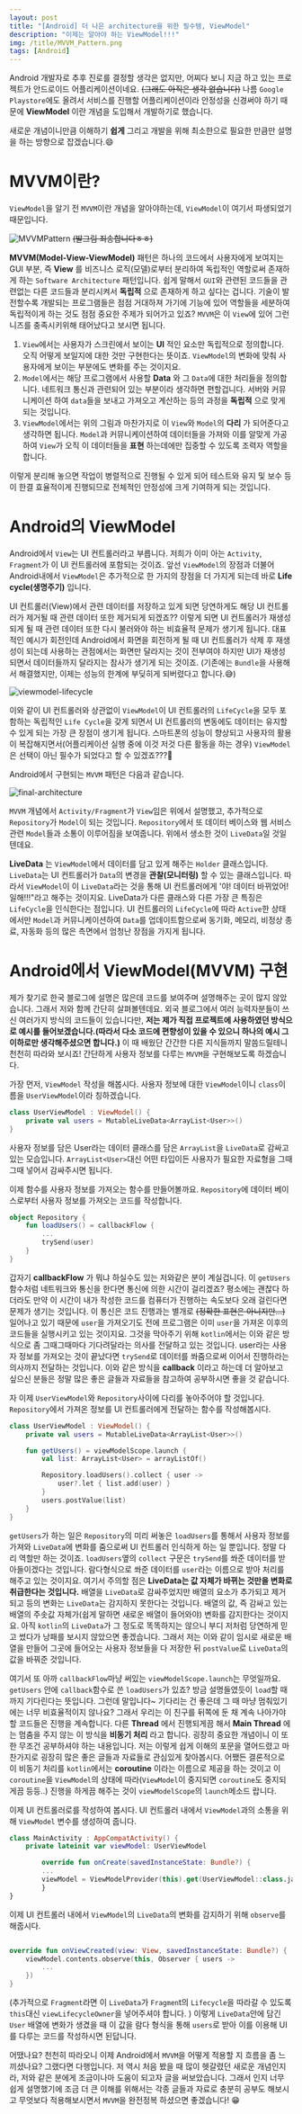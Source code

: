 ```yaml
---
layout: post
title: "[Android] 더 나은 architecture을 위한 필수템, ViewModel"
description: "이제는 알아야 하는 ViewModel!!!"
img: /title/MVVM_Pattern.png
tags: [Android]
---
```


Android 개발자로 추후 진로를 결정할 생각은 없지만, 어찌다 보니 지금 하고 있는 프로젝트가 안드로이드 어플리케이션이네요. ~~(그래도 아직은 생각 없습니다)~~
나름 `Google Playstore`에도 올려서 서비스를 진행할 어플리케이션이라 안정성을 신경써야 하기 때문에 **ViewModel** 이란 개념을 도입해서 개발하기로 했습니다.

새로운 개념이니만큼 이해하기 **쉽게** 그리고 개발을 위해 최소한으로 필요한 만큼만 설명을 하는 방향으로 잡겠습니다.:smile:

# MVVM이란?

`ViewModel`을 알기 전 `MVVM`이란 개념을 알아야하는데, `ViewModel`이 여기서 파생되었기 때문입니다.

![MVVMPattern](/assets/img/etc/view_model/MVVM_handmade.png)
~~(발그림 죄송합니다ㅎㅎ)~~

**MVVM(Model-View-ViewModel)** 패턴은 하나의 코드에서 사용자에게 보여지는 GUI 부분, 즉 **View** 를 비즈니스 로직(모델)로부터 분리하여 독립적인 역할로써 존재하게 하는 `Software Architecture` 패턴입니다. 쉽게 말해서 `GUI`와 관련된 코드들을 관련없는 다른 코드들과 분리시켜서 **독립적** 으로 존재하게 하고 싶다는 겁니다.
기술이 발전할수록 개발되는 프로그램들은 점점 거대하져 가기에 기능에 있어 역할들을 세분하여 독립적이게 하는 것도 점점 중요한 주제가 되어가고 있죠? `MVVM`은 이 `View`에 있어 그런 니즈를 충족시키위해 태어났다고 보시면 됩니다.

1. `View`에서는 사용자가 스크린에서 보이는 **UI** 적인 요소만 독립적으로 정의합니다. 오직 어떻게 보일지에 대한 것만 구현한다는 뜻이죠. `ViewModel`의 변화에 맞춰 사용자에게 보이는 부분에도 변화를 주는 것이지요.
2. `Model`에서는 해당 프로그램에서 사용할 **Data** 와 그 `Data`에 대한 처리들을 정의합니다. 네트워크 통신과 관련되어 있는 부분이라 생각하면 편할겁니다. 서버와 커뮤니케이션 하여 `data`들을 보내고 가져오고 계산하는 등의 과정을 **독립적** 으로 맞게 되는 것입니다.
3. `ViewModel`에서는 위의 그림과 마찬가지로 이 `View`와 `Model`의 **다리** 가 되어준다고 생각하면 됩니다. `Model`과 커뮤니케이션하여 데이터들을 가져와 이를 알맞게 가공하여 `View`가 오직 이 데이터들을 **표현** 하는데에만 집중할 수 있도록 조력자 역할을 합니다.

이렇게 분리해 놓으면 작업이 병렬적으로 진행될 수 있게 되어 테스트와 유지 및 보수 등이 한결 효율적이게 진행되므로 전체적인 안정성에 크게 기여하게 되는 것입니다.

# Android의 ViewModel

Android에서 `View`는 UI 컨트롤러라고 부릅니다. 저희가 이미 아는 `Activity`, `Fragment`가 이 UI 컨트롤러에 포함되는 것이죠. 앞선 `ViewModel`의 장점과 더불어 Android내에서 `ViewModel`은 추가적으로 한 가지의 장점을 더 가지게 되는데 바로 **Life cycle(생명주기)** 입니다.

UI 컨트롤러(View)에서 관련 데이터를 저장하고 있게 되면 당연하게도 해당 UI 컨트롤러가 제거될 때 관련 데이터 또한 제거되게 되겠죠?? 이렇게 되면 UI 컨트롤러가 재생성 되게 될 때 관련 데이터 또한 다시 불러와야 하는 비효율적 문제가 생기게 됩니다. 대표적인 예시가 회전인데 Android에서 화면을 회전하게 될 때 UI 컨트롤러가 삭제 후 재생성이 되는데 사용하는 관점에서는 화면만 달라지는 것이 전부여야 하지만 UI가 재생성 되면서 데이터들까지 달라지는 참사가 생기게 되는 것이죠. (기존에는 `Bundle`을 사용해서 해결했지만, 이제는 성능의 한계에 부딪히게 되버렸다고 합니다.:sweat_smile:)

![viewmodel-lifecycle](/assets/img/etc/view_model/viewmodel-lifecycle.png)

이와 같이 UI 컨트롤러와 상관없이 `ViewModel`이 UI 컨트롤러의 `LifeCycle`을 모두 포함하는 독립적인 `Life Cycle`을 갖게 되면서 UI 컨트롤러의 변동에도 데이터는 유지할 수 있게 되는 가장 큰 장점이 생기게 됩니다. 스마트폰의 성능이 향상되고 사용자의 활용이 복잡해지면서(어플리케이션 실행 중에 이것 저것 다른 활동을 하는 경우) `ViewModel`은 선택이 아닌 필수가 되었다고 할 수 있겠죠???:woozy_face:

Android에서 구현되는 `MVVM` 패턴은 다음과 같습니다.

![final-architecture](/assets/img/etc/view_model/final-architecture.png)

`MVVM` 개념에서 `Activity/Fragment`가 `View`임은 위에서 설명했고, 추가적으로 `Repository`가 `Model`이 되는 것입니다. `Repository`에서 또 데이터 베이스와 웹 서비스 관련 `Model`들과 소통이 이루어짐을 보여줍니다. 위에서 생소한 것이 `LiveData`일 것일 텐데요.

**LiveData** 는 `ViewModel`에서 데이터를 담고 있게 해주는 `Holder` 클래스입니다. `LiveData`는 UI 컨트롤러가 `Data`의 변경을 **관찰(모니터링)** 할 수 있는 클래스입니다. 따라서 `ViewModel`이 이 `LiveData`라는 것을 통해 UI 컨트롤러에게 '야! 데이터 바뀌었어! 일해!!!"라고 해주는 것이지요. LiveData가 다른 클래스와 다른 가장 큰 특징은 `LifeCycle`을 인식한다는 점입니다. UI 컨트롤러의 `LifeCycle`에 따라 `Active`한 상태에서만 `Model`과 커뮤니케이션하여 `Data`를 업데이트함으로써 동기화, 메모리, 비정상 종료, 자동화 등의 많은 측면에서 엄청난 장점을 가지게 됩니다.

# Android에서 ViewModel(MVVM) 구현

제가 찾기로 한국 블로그에 설명은 많은데 코드를 보여주며 설명해주는 곳이 많지 않았습니다. 그래서 저와 함께 간단히 살펴볼텐데요. 외국 블로그에서 여러 능력자분들이 쓰신 여러가지 방식의 코드들이 있습니다만, **저는 제가 직접 프로젝트에 사용하였던 방식으로 예시를 들어보겠습니다.(따라서 다소 코드에 편향성이 있을 수 있으니 하나의 예시 그 이하로만 생각해주셨으면 합니다.)** 이 때 배웠단 간간한 다른 지식들까지 말씀드릴테니 천천히 따라와 보시죠! 간단하게 사용자 정보를 다루는 `MVVM`을 구현해보도록 하겠습니다.

가장 먼저, `ViewModel` 작성을 해봅시다. 사용자 정보에 대한 `ViewModel`이니 `class`이름을 `UserViewModel`이라 칭하겠습니다.

```kotlin
class UserViewModel : ViewModel() {
    private val users = MutableLiveData<ArrayList<User>>()
}
```

사용자 정보를 담은 User라는 데이터 클래스를 담은 `ArrayList`을 `LiveData`로 감싸고 있는 모습입니다. `ArrayList<User>`대신 어떤 타입이든 사용자가 필요한 자료형을 그때그때 넣어서 감싸주시면 됩니다.

이제 함수를 사용자 정보를 가져오는 함수를 만들어볼까요. `Repository`에 데이터 베이스로부터 사용자 정보를 가져오는 코드를 작성합니다.

```kotlin
object Repository {
    fun loadUsers() = callbackFlow {
        ...
        trySend(user)
    }
}
```

갑자기 **callbackFlow** 가 뭐냐 하실수도 있는 저와같은 분이 계실겁니다. 이 `getUsers`함수처럼 네트워크와 통신을 한다면 통신에 의한 시간이 걸리겠죠? 평소에는 괜찮다 하더라도 만약 이 시간이 내가 작성한 코드를 컴퓨터가 진행하는 속도보다 오래 걸린다면 문제가 생기는 것입니다. 이 통신은 코드 진행과는 별개로 ~~(정확한 표현은 아니지만...)~~ 일어나고 있기 때문에 `user`을 가져오기도 전에 프로그램은 이미 `user`을 가져온 이후의 코드들을 실행시키고 있는 것이지요. 그것을 막아주기 위해 `kotlin`에서는 이와 같은 방식으로 좀 그때그때마다 기다려달라는 의사를 전달하고 있는 것입니다. user라는 사용자 정보를 가져오는 것이 끝났다면 `trySend`로 데이터를 쏴줌으로써 이어서 진행하라는 의사까지 전달하는 것입니다. 이와 같은 방식을 **callback** 이라고 하는데 더 알아보고 싶으신 분들은 정말 많은 좋은 글들과 자료들을 참고하여 공부하시면 좋을 것 같습니다.

자 이제 `UserViewModel`와 `Repository`사이에 다리를 놓아주어야 할 것입니다. `Repository`에서 가져온 정보를 UI 컨트롤러에게 전달하는 함수를 작성해봅시다.

```kotlin
class UserViewModel : ViewModel() {
    private val users = MutableLiveData<ArrayList<User>>()

    fun getUsers() = viewModelScope.launch {
        val list: ArrayList<User> = arrayListOf()

        Repository.loadUsers().collect { user ->
            user?.let { list.add(user) }
        }
        users.postValue(list)
    }
}
```

`getUsers`가 하는 일은 `Repository`의 미리 써놓은 `loadUsers`를 통해서 사용자 정보를 가져와 `LiveData`에 변화를 줌으로써 UI 컨트롤러 인식하게 하는 일 뿐입니다. 정말 다리 역할만 하는 것이죠. `loadUsers`옆의 `collect` 구문은 `trySend`를 쏴준 데이터를 받아들이겠다는 것입니다. 람다형식으로 쏴준 데이터를 `user`라는 이름으로 받아 처리를 해주고 있는 것이지요. 여기서 주의할 점은 **LiveData는 값 자체가 바뀌는 것만을 변화로 취급한다는 것입니다.** 배열을 `LiveData`로 감싸주었지만 배열의 요소가 추가되고 제거되고 등의 변화는 `LiveData`는 감지하지 못한다는 것입니다. 배열의 값, 즉 감싸고 있는 배열의 주솟값 자체가(쉽게 말하면 새로운 배열이 들어와야) 변화를 감지한다는 것이지요. 아직 `kotlin`의 `LiveData`가 그 정도로 똑똑하지는 않으니 부디 저처럼 당연하게 믿고 썼다가 낭패를 보시지 않았으면 좋겠습니다. 그래서 저는 이와 같이 임시로 새로운 배열을 만들어 그곳에 들어오는 사용자 정보들을 다 저장한 뒤 `postValue`로 `LiveData`의 값을 바꿔준 것입니다.

여기서 또 아까 `callbackFlow`마냥 써있는 `viewModelScope.launch`는 무엇일까요. `getUsers` 안에 `callback`함수로 쓴 `loadUsers`가 있죠? 방금 설명들였듯이 `load`할 때까지 기다린다는 뜻입니다. 그런데 말입니다~ 기다리는 건 좋은데 그 때 마냥 멈춰있기에는 너무 비효율적이지 않나요? 그래서 우리는 이 친구를 뒤쪽에 둔 채 계속 나아가야할 코드들은 진행을 계속합니다. 다른 **Thread** 에서 진행되게끔 해서 **Main Thread** 에는 멈춤을 주지 않는 이 방식을 **비동기 처리** 라고 합니다. 굉장히 중요한 개념이니 이 또한 무조건 공부하셔야 하는 내용입니다. 저는 이렇게 쉽게 이해의 포문을 열어드렸고 마찬가지로 굉장히 많은 좋은 글들과 자료들로 관심있게 찾아봅시다. 어쨌든 결론적으로 이 비동기 처리를 `kotlin`에서는 **coroutine** 이라는 이름으로 제공을 하는 것이고 이 `coroutine`을 `ViewModel`의 상태에 따라(`ViewModel`이 중지되면 `coroutine`도 중지되게끔 등등..) 진행을 하게끔 해주는 것이 `viewModelScope`의 `launch`메소드 랍니다.

이제 UI 컨트롤러로를 작성하여 봅시다. UI 컨트롤러 내에서 `ViewModel`과의 소통을 위해 `ViewModel` 변수를 생성하여 줍니다.

```kotlin
class MainActivity : AppCompatActivity() {
    private lateinit var viewModel: UserViewModel

        override fun onCreate(savedInstanceState: Bundle?) {
        ...
        viewModel = ViewModelProvider(this).get(UserViewModel::class.java)
        }
}
```

이제 UI 컨트롤러 내에서 `ViewModel`의 `LiveData`의 변화를 감지하기 위해 `observe`를 해줍시다.

```kotlin

override fun onViewCreated(view: View, savedInstanceState: Bundle?) {
    viewModel.contents.observe(this, Observer { users ->
        ...
    })
}
```

(추가적으로 `Fragment`라면 이 `LiveData`가 `Fragmen`t의 `Lifecycle`을 따라갈 수 있도록 `this`대신 `viewLifecycleOwner`을 넣어주셔야 합니다. ) 이렇게 `LiveData`안에 담긴 `User` 배열에 변화가 생겼을 때 이 값을 람다 형식을 통해 `users`로 받아 이를 이용해 UI를 다루는 코드를 작성하시면 된답니다.

어땠나요? 천천히 따라오니 이제 Android에서 `MVVM`을 어떻게 적용할 지 흐름을 좀 느끼셨나요? 그랬다면 다행입니다. 저 역시 처음 봤을 때 많이 헷갈렸던 새로운 개념인지라, 저와 같은 분에게 조금이나마 도움이 되고자 글을 써보았습니다. 그래서 인지 너무 쉽게 설명했기에 조금 더 큰 이해를 위해서는 각종 글들과 자료로 충분히 공부도 해보시고 무엇보다 적용해보시면서 `MVVM`을 완전정복 하셨으면 좋겠습니다! :grin:
